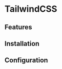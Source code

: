 # TailwindCSS

## Features

<!-- TODO -->

## Installation

<!-- TODO -->

## Configuration

<!-- TODO -->
